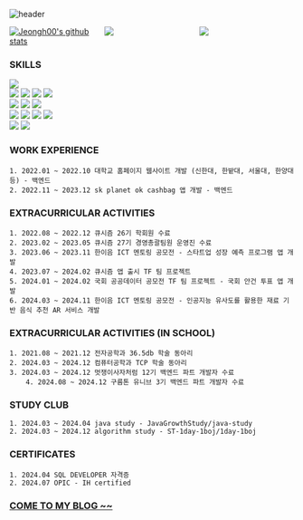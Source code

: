 ![header](https://capsule-render.vercel.app/api?type=waving&color=A3DCBE&height=300&section=header&text=Jeongh00's%20Github&fontSize=90&animation=fadeIn&fontAlignY=38&descAlignY=51&descAlign=62)

<div style="display: flex; justify-content: center;">
  <a href="https://github.com/anuraghazra/github-readme-stats" style="flex: 1;">
    <img align="center" src="https://github-readme-stats.vercel.app/api?username=Jeongh00&show_icons=true&include_all_commits=true&theme=buefy&hide_border=true" alt="Jeongh00's github stats">
  </a>
  <a href="https://github.com/anuraghazra/github-readme-stats" style="flex: 1;">
    <img align="center" src="https://github-readme-stats.vercel.app/api/top-langs/?username=Jeongh00&layout=compact&theme=buefy&hide_border=true">
  </a>
  <a href="https://solved.ac/austinan/" style="flex: 1;">
    <img src="http://mazassumnida.wtf/api/v2/generate_badge?boj=austinan" align="center">
  </a>
</div>

### SKILLS

<img src="https://img.shields.io/badge/java-orange?style=for-the-badge&logo=openjdk&logoColor=white"/></a><br/>
<img src="https://img.shields.io/badge/Spring-31B025?style=for-the-badge&logo=spring&logoColor=white"/></a>
<img src="https://img.shields.io/badge/Spring boot-6DB33F?style=for-the-badge&logo=Spring Boot&logoColor=white"/></a>
<img src="https://img.shields.io/badge/Spring Security-6DB33F?style=for-the-badge&logo=springsecurity&logoColor=white"/></a>
<img src="https://img.shields.io/badge/ swagger-6DB33F?style=for-the-badge&logo=swagger&logoColor=white"/></a><br/>
<img src="https://img.shields.io/badge/docker-2496ED?style=for-the-badge&logo=docker&logoColor=white"/></a>
<img src="https://img.shields.io/badge/Junit5-25A162?style=for-the-badge&logo=junit5&logoColor=orange"/></a>
<img src="https://img.shields.io/badge/Gradle-02303A?style=for-the-badge&logo=Gradle&logoColor=white"/></a>
<br/>
<img src ="https://img.shields.io/badge/aws-232F3E?style=for-the-badge&logo=amazonaws&logoColor=white" />
<img src ="https://img.shields.io/badge/aws ec2-FF9900?style=for-the-badge&logo=amazonec2&logoColor=white" />
<img src ="https://img.shields.io/badge/aws rds-527FFF?style=for-the-badge&logo=amazonrds&logoColor=white" />
<img src ="https://img.shields.io/badge/MySQL-4479A1?style=for-the-badge&logo=mysql&logoColor=white"/>
<br/>
<img src ="https://img.shields.io/badge/github-181717?style=for-the-badge&logo=github&logoColor=white" />
<img src ="https://img.shields.io/badge/git-F05032?style=for-the-badge&logo=git&logoColor=white" />

### WORK EXPERIENCE
	1. 2022.01 ~ 2022.10 대학교 홈페이지 웹사이트 개발 (신한대, 한밭대, 서울대, 한양대 등) - 백엔드
	2. 2022.11 ~ 2023.12 sk planet ok cashbag 앱 개발 - 백엔드

### EXTRACURRICULAR ACTIVITIES
	1. 2022.08 ~ 2022.12 큐시즘 26기 학회원 수료
	2. 2023.02 ~ 2023.05 큐시즘 27기 경영총괄팀원 운영진 수료
	3. 2023.06 ~ 2023.11 한이음 ICT 멘토링 공모전 - 스타트업 성장 예측 프로그램 앱 개발
	4. 2023.07 ~ 2024.02 큐시즘 앱 출시 TF 팀 프로젝트 
 	5. 2024.01 ~ 2024.02 국회 공공데이터 공모전 TF 팀 프로젝트 - 국회 안건 투표 앱 개발
  	6. 2024.03 ~ 2024.11 한이음 ICT 멘토링 공모전 - 인공지능 유사도를 활용한 재료 기반 음식 추천 AR 서비스 개발

### EXTRACURRICULAR ACTIVITIES (IN SCHOOL)
	1. 2021.08 ~ 2021.12 전자공학과 36.5db 학술 동아리
 	2. 2024.03 ~ 2024.12 컴퓨터공학과 TCP 학술 동아리
  	3. 2024.03 ~ 2024.12 멋쟁이사자처럼 12기 백엔드 파트 개발자 수료
        4. 2024.08 ~ 2024.12 구름톤 유니브 3기 백엔드 파트 개발자 수료

### STUDY CLUB
	1. 2024.03 ~ 2024.04 java study - JavaGrowthStudy/java-study
 	2. 2024.03 ~ 2024.12 algorithm study - ST-1day-1boj/1day-1boj

### CERTIFICATES
	1. 2024.04 SQL DEVELOPER 자격증
 	2. 2024.07 OPIC - IH certified

### [ COME TO MY BLOG ~~ ](https://velog.io/@austinan/posts)


